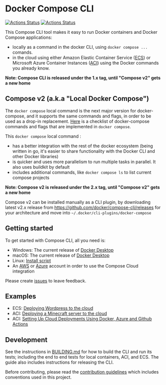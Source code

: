 # Docker Compose CLI

[![Actions Status](https://github.com/docker/compose-cli/workflows/Continuous%20integration/badge.svg)](https://github.com/docker/compose-cli/actions)
[![Actions Status](https://github.com/docker/compose-cli/workflows/Windows%20CI/badge.svg)](https://github.com/docker/compose-cli/actions)

This Compose CLI tool makes it easy to run Docker containers and Docker Compose applications:
* locally as a command in the docker CLI, using `docker compose ...` comands.
* in the cloud using either Amazon Elastic Container Service
([ECS](https://aws.amazon.com/ecs))
or Microsoft Azure Container Instances
([ACI](https://azure.microsoft.com/services/container-instances))
using the Docker commands you already know.
  
**Note: Compose CLI is released under the 1.x tag, until "Compose v2" gets a new home**

## Compose v2 (a.k.a "Local Docker Compose")

The `docker compose` local command is the next major version for docker-compose, and it supports the same commands and flags, in order to be used as a drop-in replacement.
[Here](https://github.com/docker/compose-cli/issues/1283) is a checklist of docker-compose commands and flags that are implemented in `docker compose`.

This `docker compose` local command :
* has a better integration with the rest of the docker ecosystem (being written in go, it's easier to share functionality with the Docker CLI and other Docker libraries)
* is quicker and uses more parallelism to run multiple tasks in parallel. It also uses buildkit by default
* includes additional commands, like `docker compose ls` to list current compose projects

**Note: Compose v2 is released under the 2.x tag, until "Compose v2" gets a new home**

Compose v2 can be installed manually as a CLI plugin, by downloading latest v2.x release from https://github.com/docker/compose-cli/releases for your architecture and move into `~/.docker/cli-plugins/docker-compose`

## Getting started

To get started with Compose CLI, all you need is:

* Windows: The current release of
  [Docker Desktop](https://hub.docker.com/editions/community/docker-ce-desktop-windows)
* macOS: The current release of
  [Docker Desktop](https://hub.docker.com/editions/community/docker-ce-desktop-mac)
* Linux:
  [Install script](INSTALL.md)
* An [AWS](https://aws.amazon.com) or [Azure](https://azure.microsoft.com)
  account in order to use the Compose Cloud integration

Please create [issues](https://github.com/docker/compose-cli/issues) to leave feedback.

## Examples

* ECS: [Deploying Wordpress to the cloud](https://www.docker.com/blog/deploying-wordpress-to-the-cloud/)
* ACI: [Deploying a Minecraft server to the cloud](https://www.docker.com/blog/deploying-a-minecraft-docker-server-to-the-cloud/)
* ACI: [Setting Up Cloud Deployments Using Docker, Azure and Github Actions](https://www.docker.com/blog/setting-up-cloud-deployments-using-docker-azure-and-github-actions/)

## Development

See the instructions in [BUILDING.md](BUILDING.md) for how to build the CLI and
run its tests; including the end to end tests for local containers, ACI, and
ECS.
The guide also includes instructions for releasing the CLI.

Before contributing, please read the [contribution guidelines](CONTRIBUTING.md)
which includes conventions used in this project.
